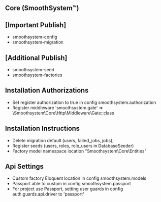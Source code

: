 ## Core (SmoothSystem™)

## [Important Publish]
- smoothsystem-config
- smoothsystem-migration

## [Additional Publish]
- smoothsystem-seed
- smoothsystem-factories

## Installation Authorizations
- Set register authorization to true in config smoothsystem.authorization
- Register middleware 'smoothsystem.gate' => \Smoothsystem\Core\Http\Middleware\Gate::class

## Installation Instructions
- Delete migration default (users, failed_jobs, jobs);
- Register seeds (users, roles, role_users in DatabaseSeeder)
- Factory model namespace location "Smoothsystem\Core\Entities"

## Api Settings
- Custom factory Eloquent location in config smoothsystem.models
- Passport able to custom in config  smoothsystem.passport
- For project use Passport, setting user guards in config auth.guards.api.driver to 'passport'
